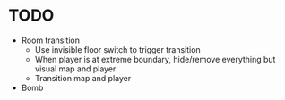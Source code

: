 # TODO

* Room transition
    * Use invisible floor switch to trigger transition
    * When player is at extreme boundary, hide/remove everything but visual map and player
    * Transition map and player
* Bomb